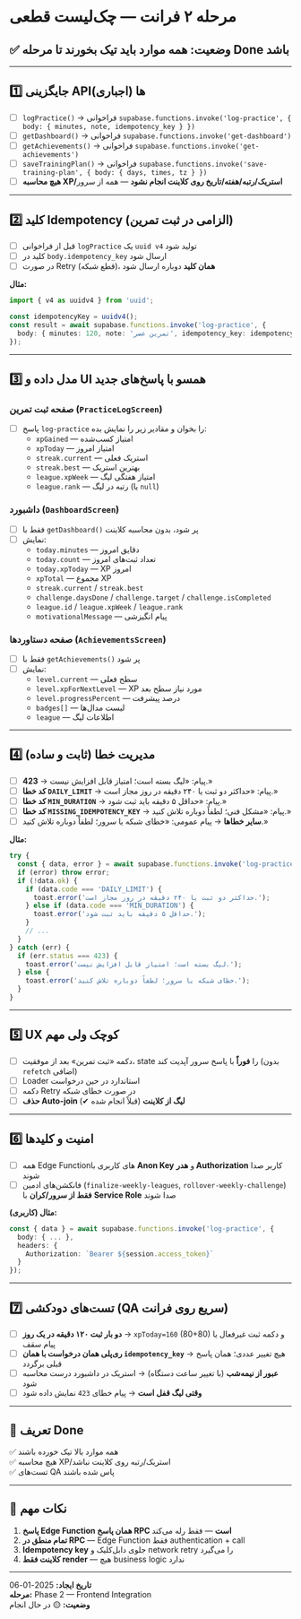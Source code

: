 # مرحله ۲ فرانت — چک‌لیست قطعی

## ✅ وضعیت: همه موارد باید تیک بخورند تا مرحله Done باشد

---

## 1️⃣ جایگزینی APIها (اجباری)

- [ ] `logPractice()` → فراخوانی `supabase.functions.invoke('log-practice', { body: { minutes, note, idempotency_key } })`
- [ ] `getDashboard()` → فراخوانی `supabase.functions.invoke('get-dashboard')`
- [ ] `getAchievements()` → فراخوانی `supabase.functions.invoke('get-achievements')`
- [ ] `saveTrainingPlan()` → فراخوانی `supabase.functions.invoke('save-training-plan', { body: { days, times, tz } })`
- [ ] **هیچ محاسبه XP/استریک/رتبه/هفته/تاریخ روی کلاینت انجام نشود** — همه از سرور

---

## 2️⃣ کلید Idempotency (الزامی در ثبت تمرین)

- [ ] قبل از فراخوانی `logPractice` یک `uuid v4` تولید شود
- [ ] کلید در `body.idempotency_key` ارسال شود
- [ ] در صورت Retry (قطع شبکه)، **همان کلید** دوباره ارسال شود

**مثال:**
```typescript
import { v4 as uuidv4 } from 'uuid';

const idempotencyKey = uuidv4();
const result = await supabase.functions.invoke('log-practice', {
  body: { minutes: 120, note: 'تمرین عصر', idempotency_key: idempotencyKey }
});
```

---

## 3️⃣ مدل داده و UI همسو با پاسخ‌های جدید

### صفحه ثبت تمرین (`PracticeLogScreen`)
- [ ] پاسخ `log-practice` را بخوان و مقادیر زیر را نمایش بده:
  - `xpGained` — امتیاز کسب‌شده
  - `xpToday` — امتیاز امروز
  - `streak.current` — استریک فعلی
  - `streak.best` — بهترین استریک
  - `league.xpWeek` — امتیاز هفتگی لیگ
  - `league.rank` — رتبه در لیگ (یا `null`)

### داشبورد (`DashboardScreen`)
- [ ] فقط با `getDashboard()` پر شود، بدون محاسبه کلاینت
- [ ] نمایش:
  - `today.minutes` — دقایق امروز
  - `today.count` — تعداد ثبت‌های امروز
  - `today.xpToday` — XP امروز
  - `xpTotal` — مجموع XP
  - `streak.current` / `streak.best`
  - `challenge.daysDone` / `challenge.target` / `challenge.isCompleted`
  - `league.id` / `league.xpWeek` / `league.rank`
  - `motivationalMessage` — پیام انگیزشی

### صفحه دستاوردها (`AchievementsScreen`)
- [ ] فقط با `getAchievements()` پر شود
- [ ] نمایش:
  - `level.current` — سطح فعلی
  - `level.xpForNextLevel` — XP مورد نیاز سطح بعد
  - `level.progressPercent` — درصد پیشرفت
  - `badges[]` — لیست مدال‌ها
  - `league` — اطلاعات لیگ

---

## 4️⃣ مدیریت خطا (ثابت و ساده)

- [ ] **423** → پیام: «لیگ بسته است؛ امتیاز قابل افزایش نیست.»
- [ ] **کد خطا `DAILY_LIMIT`** → پیام: «حداکثر دو ثبت یا ۲۴۰ دقیقه در روز مجاز است.»
- [ ] **کد خطا `MIN_DURATION`** → پیام: «حداقل ۵ دقیقه باید ثبت شود.»
- [ ] **کد خطا `MISSING_IDEMPOTENCY_KEY`** → پیام: «مشکل فنی؛ لطفاً دوباره تلاش کنید.»
- [ ] **سایر خطاها** → پیام عمومی: «خطای شبکه یا سرور؛ لطفاً دوباره تلاش کنید.»

**مثال:**
```typescript
try {
  const { data, error } = await supabase.functions.invoke('log-practice', { ... });
  if (error) throw error;
  if (!data.ok) {
    if (data.code === 'DAILY_LIMIT') {
      toast.error('حداکثر دو ثبت یا ۲۴۰ دقیقه در روز مجاز است.');
    } else if (data.code === 'MIN_DURATION') {
      toast.error('حداقل ۵ دقیقه باید ثبت شود.');
    }
    // ...
  }
} catch (err) {
  if (err.status === 423) {
    toast.error('لیگ بسته است؛ امتیاز قابل افزایش نیست.');
  } else {
    toast.error('خطای شبکه یا سرور؛ لطفاً دوباره تلاش کنید.');
  }
}
```

---

## 5️⃣ UX کوچک ولی مهم

- [ ] دکمه «ثبت تمرین» بعد از موفقیت، state را **فوراً** با پاسخ سرور آپدیت کند (بدون `refetch` اضافی)
- [ ] Loader استاندارد در حین درخواست
- [ ] دکمه Retry در صورت خطای شبکه
- [ ] **حذف Auto-join لیگ از کلاینت** (قبلاً انجام شده ✔)

---

## 6️⃣ امنیت و کلیدها

- [ ] همه Edge Functionهای کاربری با **Anon Key** و **هدر Authorization** کاربر صدا شوند
- [ ] فانکشن‌های ادمین (`finalize-weekly-leagues`, `rollover-weekly-challenge`) **فقط از سرور/کران** با **Service Role** صدا شوند

**مثال (کاربری):**
```typescript
const { data } = await supabase.functions.invoke('log-practice', {
  body: { ... },
  headers: {
    Authorization: `Bearer ${session.access_token}`
  }
});
```

---

## 7️⃣ تست‌های دودکشی (QA سریع روی فرانت)

- [ ] **دو بار ثبت ۱۲۰ دقیقه در یک روز** → `xpToday=160` (80+80) و دکمه ثبت غیرفعال یا پیام سقف
- [ ] **ری‌پلی همان درخواست با همان `idempotency_key`** → هیچ تغییر عددی؛ همان پاسخ قبلی برگردد
- [ ] **عبور از نیمه‌شب** (با تغییر ساعت دستگاه) → استریک در داشبورد درست محاسبه شود
- [ ] **وقتی لیگ قفل است** → پیام خطای `423` نمایش داده شود

---

## 🎯 تعریف Done

✅ همه موارد بالا تیک خورده باشند  
✅ هیچ محاسبه XP/استریک/رتبه روی کلاینت نباشد  
✅ تست‌های QA پاس شده باشند

---

## 📝 نکات مهم

1. **پاسخ Edge Function همان پاسخ RPC است** — فقط رله می‌کند
2. **تمام منطق در RPC** — Edge Function فقط authentication + call
3. **Idempotency key** جلوی دابل‌کلیک و network retry را می‌گیرد
4. **کلاینت فقط render** — هیچ business logic ندارد

---

**تاریخ ایجاد:** 2025-01-06  
**مرحله:** Phase 2 — Frontend Integration  
**وضعیت:** 🟡 در حال انجام
